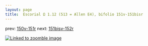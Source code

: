```yaml
---
layout: page
title:  Escorial Ω 1.12 (513 = Allen E4), bifolio 151v-151bisr
---
```


prev: [150v-151r](../150v-151r/) next: [151bisv-152r](../151bisv-152r/)



[![Linked to zoomble image](http://www.homermultitext.org/iipsrv?IIIF=/project/homer/pyramidal/deepzoom/hmt/e3bifolio/v1/E3_151v_151bisr.tif/full/2000,/0/default.jpg)](http://www.homermultitext.org/ict2/?urn=urn:cite2:hmt:e3bifolio.v1:E3_151v_151bisr)

